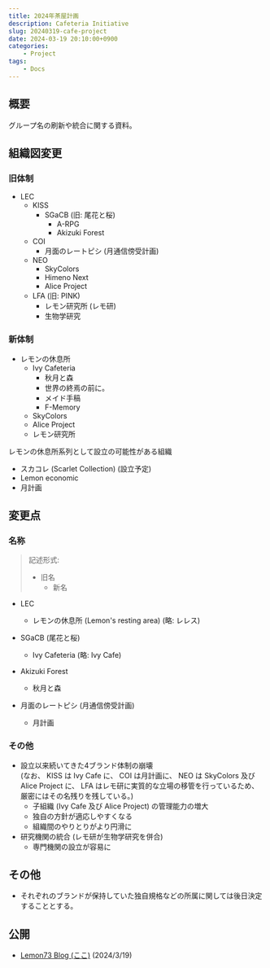 ```yaml
---
title: 2024年茶屋計画
description: Cafeteria Initiative
slug: 20240319-cafe-project
date: 2024-03-19 20:10:00+0900
categories:
    - Project
tags:
    - Docs
---
```


## 概要
グループ名の刷新や統合に関する資料。

## 組織図変更
### 旧体制
- LEC
  - KISS
    - SGaCB (旧: 尾花と桜)
      - A-RPG
      - Akizuki Forest
  - COI
    - 月面のレートピシ (月通信傍受計画)
  - NEO
    - SkyColors
    - Himeno Next
    - Alice Project
  - LFA (旧: PINK)
    - レモン研究所 (レモ研)
    - 生物学研究

### 新体制
- レモンの休息所
  - Ivy Cafeteria
    - 秋月と森
    - 世界の終焉の前に。
    - メイド手稿
    - F-Memory
  - SkyColors
  - Alice Project
  - レモン研究所

レモンの休息所系列として設立の可能性がある組織
- スカコレ (Scarlet Collection) (設立予定)
- Lemon economic
- 月計画

## 変更点
### 名称
> 記述形式: 
> - 旧名
>   - 新名

- LEC
  - レモンの休息所 (Lemon's resting area) (略: レレス)

- SGaCB (尾花と桜)
  - Ivy Cafeteria (略: Ivy Cafe)

- Akizuki Forest
  - 秋月と森

- 月面のレートピシ (月通信傍受計画)
  - 月計画

### その他
- 設立以来続いてきた4ブランド体制の崩壊<br />
(なお、 KISS は Ivy Cafe に、 COI は月計画に、 NEO は SkyColors 及び Alice Project に、 LFA はレモ研に実質的な立場の移管を行っているため、厳密にはその名残りを残している。)
  - 子組織 (Ivy Cafe 及び Alice Project) の管理能力の増大
  - 独自の方針が適応しやすくなる
  - 組織間のやりとりがより円滑に
- 研究機関の統合 (レモ研が生物学研究を併合)
  - 専門機関の設立が容易に

## その他
- それぞれのブランドが保持していた独自規格などの所属に関しては後日決定することとする。

## 公開
- [Lemon73 Blog (ここ)](./) (2024/3/19)

